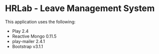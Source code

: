 HRLab - Leave Management System
=======================
This application uses the following:

<ul>
<li>Play 2.4</li>
<li>Reactive Mongo 0.11.5</li>
<li>play-mailer 2.4.1</li>
<li>Bootstrap v3.1.1</li>
</ul>